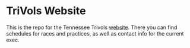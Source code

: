 # TriVols Website

This is the repo for the Tennessee Trivols [website](http://trivols.org). There you can find schedules for races and practices, as well as contact info for the current exec.